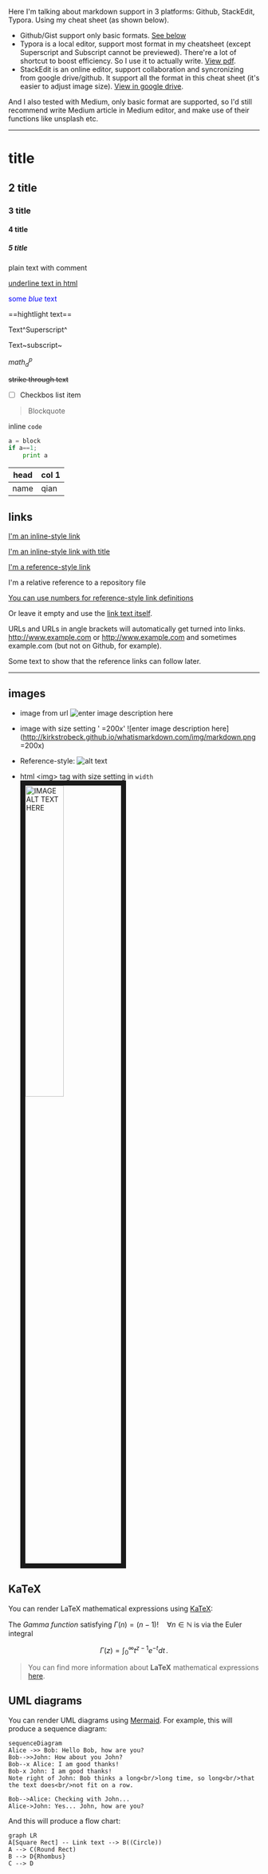 Here I'm talking about markdown support in 3 platforms: Github, StackEdit, Typora. Using my cheat sheet (as shown below).
- Github/Gist support only basic formats. [See below](https://gist.github.com/WangQianEve/35886b24fb0a238861046b6428157afa#title)
- Typora is a local editor, support most format in my cheatsheet (except Superscript and Subscript cannot be previewed). There're a lot of shortcut to boost efficiency. So I use it to actually write. [View pdf](https://drive.google.com/open?id=1y2A_yzLRUvwWV3pl_n6IIuEbWseEbF7l).
- StackEdit is an online editor, support collaboration and syncronizing from google drive/github. It support all the format in this cheat sheet (it's easier to adjust image size). [View in google drive](https://drive.google.com/open?id=1sPxe54NthRrSl-LRTpz07fgKST_JWngd).

And I also tested with Medium, only basic format are supported, so I'd still recommend write Medium article in Medium editor, and make use of their functions like unsplash etc.

---

# title
## 2 title
### 3 title
#### 4 title
##### 5 title
plain text with comment

<u>underline text in html</u>

<span style="color:blue">some *blue* text</span>

==hightlight text==

Text^Superscript^

Text~subscript~

<!--comment-->

$math^p_d$

~~strike through text~~

 - [ ] Checkbos list item

> Blockquote

inline `code`

```python
a = block
if a==1;
	print a
```

| head | col 1 |
| ---- | ----- |
| name | qian  |

## links
[I'm an inline-style link](https://www.google.com)

[I'm an inline-style link with title](https://www.google.com "Google's Homepage")

[I'm a reference-style link][Arbitrary case-insensitive reference text]

I'm a relative reference to a repository file

[You can use numbers for reference-style link definitions][1]

Or leave it empty and use the [link text itself].

URLs and URLs in angle brackets will automatically get turned into links. 
http://www.example.com or <http://www.example.com> and sometimes 
example.com (but not on Github, for example).

Some text to show that the reference links can follow later.

[arbitrary case-insensitive reference text]: https://www.mozilla.org
[1]: http://slashdot.org
[link text itself]: http://www.reddit.com

---

## images
- image from url
  ![enter image description here](http://kirkstrobeck.github.io/whatismarkdown.com/img/markdown.png)
- image with size setting ' =200x'
  ![enter image description here](http://kirkstrobeck.github.io/whatismarkdown.com/img/markdown.png =200x)

- Reference-style: 
  ![alt text][logo]

[logo]: http://kirkstrobeck.github.io/whatismarkdown.com/img/markdown.png "Logo Title Text 2"

- html \<img> tag with size setting in `width`
  <img src="http://kirkstrobeck.github.io/whatismarkdown.com/img/markdown.png" 
  alt="IMAGE ALT TEXT HERE" width="40%" border="10" />

## KaTeX

You can render LaTeX mathematical expressions using [KaTeX](https://khan.github.io/KaTeX/):

The *Gamma function* satisfying $\Gamma(n) = (n-1)!\quad\forall n\in\mathbb N$ is via the Euler integral

$$
\Gamma(z) = \int_0^\infty t^{z-1}e^{-t}dt\,.
$$

> You can find more information about **LaTeX** mathematical expressions [here](http://meta.math.stackexchange.com/questions/5020/mathjax-basic-tutorial-and-quick-reference).


## UML diagrams

You can render UML diagrams using [Mermaid](https://mermaidjs.github.io/). For example, this will produce a sequence diagram:

```mermaid
sequenceDiagram
Alice ->> Bob: Hello Bob, how are you?
Bob-->>John: How about you John?
Bob--x Alice: I am good thanks!
Bob-x John: I am good thanks!
Note right of John: Bob thinks a long<br/>long time, so long<br/>that the text does<br/>not fit on a row.

Bob-->Alice: Checking with John...
Alice->John: Yes... John, how are you?
```

And this will produce a flow chart:

```mermaid
graph LR
A[Square Rect] -- Link text --> B((Circle))
A --> C(Round Rect)
B --> D{Rhombus}
C --> D
```
